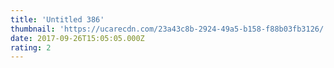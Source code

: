 ```yaml
---
title: 'Untitled 386'
thumbnail: 'https://ucarecdn.com/23a43c8b-2924-49a5-b158-f88b03fb3126/'
date: 2017-09-26T15:05:05.000Z
rating: 2
---
```

